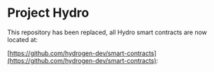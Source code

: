 # Project Hydro
This repository has been replaced, all Hydro smart contracts are now located at:

[https://github.com/hydrogen-dev/smart-contracts](https://github.com/hydrogen-dev/smart-contracts):
